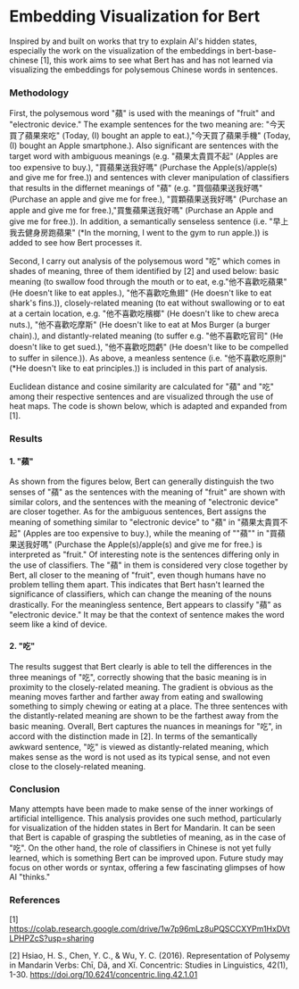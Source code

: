 # Embedding Visualization for Bert
Inspired by and built on works that try to explain AI's hidden states, especially the work on the visualization of the embeddings in bert-base-chinese [1], this work aims to see what Bert has and has not learned via visualizing the embeddings for polysemous Chinese words in sentences.

### Methodology

First, the polysemous word "蘋" is used with the meanings of "fruit" and "electronic device." The example sentences for the two meaning are:
"今天買了蘋果來吃" (Today, (I) bought an apple to eat.),"今天買了蘋果手機" (Today, (I) bought an Apple smartphone.). Also significant are sentences with the target word with ambiguous meanings (e.g. "蘋果太貴買不起" (Apples are too expensive to buy.), "買蘋果送我好嗎" (Purchase the Apple(s)/apple(s) and give me for free.)) and sentences with clever manipulation of classifiers that results in the differnet meanings of "蘋" (e.g. "買個蘋果送我好嗎" (Purchase an apple and give me for free.), "買顆蘋果送我好嗎" (Purchase an apple and give me for free.),"買隻蘋果送我好嗎" (Purchase an Apple and give me for free.)). In addition, a semantically senseless sentence (i.e. "早上我去健身房跑蘋果" (*In the morning, I went to the gym to run apple.)) is added to see how Bert processes it.

Second, I carry out analysis of the polysemous word "吃" which comes in shades of meaning, three of them identified by [2] and used below: basic meaning (to swallow food through the mouth or to eat, e.g."他不喜歡吃蘋果" (He doesn't like to eat apples.), "他不喜歡吃魚翅" (He doesn't like to eat shark's fins.)), closely-related meaning (to eat without swallowing or to eat at a certain location, e.g. "他不喜歡吃檳榔" (He doesn't like to chew areca nuts.), "他不喜歡吃摩斯" (He doesn't like to eat at Mos Burger (a burger chain).), and distantly-related meaning (to suffer e.g. "他不喜歡吃官司" (He doesn't like to get sued.), "他不喜歡吃悶虧" (He doesn't like to be compelled to suffer in silence.)). As above, a meanless sentence (i.e. "他不喜歡吃原則" (*He doesn't like to eat principles.)) is included in this part of analysis.

Euclidean distance and cosine similarity are calculated for "蘋" and "吃" among their respective sentences and are visualized through the use of heat maps. The code is shown below, which is adapted and expanded from [1].

### Results

#### 1. "蘋"

As shown from the figures below, Bert can generally distinguish the two senses of "蘋" as the sentences with the meaning of "fruit" are shown with similar colors, and the sentences with the meaning of "electronic device" are closer together. As for the ambiguous sentences, Bert assigns the meaning of something similar to "electronic device" to "蘋" in "蘋果太貴買不起" (Apples are too expensive to buy.), while the meaning of ""蘋"" in "買蘋果送我好嗎" (Purchase the Apple(s)/apple(s) and give me for free.) is interpreted as "fruit." Of interesting note is the sentences differing only in the use of classifiers. The "蘋" in them is considered very close together by Bert, all closer to the meaning of "fruit", even though humans have no problem telling them apart. This indicates that Bert hasn't learned the significance of classifiers, which can change the meaning of the nouns drastically. For the meaningless sentence, Bert appears to classify "蘋" as "electronic device." It may be that the context of sentence makes the word seem like a kind of device.

#### 2. "吃"

The results suggest that Bert clearly is able to tell the differences in the three meanings of "吃", correctly showing that the basic meaning is in proximity to the closely-related meaning. The gradient is obvious as the meaning moves farther and farther away from eating and swallowing something to simply chewing or eating at a place.  The three sentences with the distantly-related meaning are shown to be the farthest away from the basic meaning. Overall, Bert captures the nuances in meanings for "吃", in accord with the distinction made in [2]. In terms of the semantically awkward sentence, "吃" is viewed as distantly-related meaning, which makes sense as the word is not used as its typical sense, and not even close to the closely-related meaning.

### Conclusion

Many attempts have been made to make sense of the inner workings of artificial intelligence. This analysis provides one such method, particularly for visualization of the hidden states in Bert for Mandarin. It can be seen that Bert is capable of grasping the subtleties of meaning, as in the case of "吃". On the other hand, the role of classifiers in Chinese is not yet fully learned, which is something Bert can be improved upon. Future study may focus on other words or syntax, offering a few fascinating glimpses of how AI "thinks."

### References

[1] https://colab.research.google.com/drive/1w7p96mLz8uPQSCCXYPm1HxDVtLPHPZcS?usp=sharing

[2] Hsiao, H. S., Chen, Y. C., & Wu, Y. C. (2016). Representation of Polysemy in Mandarin Verbs: Chī, Dǎ, and Xǐ. Concentric: Studies in Linguistics, 42(1), 1-30. https://doi.org/10.6241/concentric.ling.42.1.01
